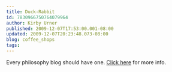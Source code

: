 ```yaml
---
title: Duck-Rabbit
id: 7830966750764079964
author: Kirby Urner
published: 2009-12-07T17:53:00.001-08:00
updated: 2009-12-07T20:23:48.073-08:00
blog: coffee_shops
tags: 
---
```


[](https://blogger.googleusercontent.com/img/b/R29vZ2xl/AVvXsEjyka_R3WcmyQgVZn641kzrBck3zI_BYmlyJTx7nOwstgLLmh_yDgxEnKq-DCfTPmWAHxmzNvQn-VH3QnrcNa0IR5EOfUz3F5aGMvh5gFao-rUtJCTSyc5NHLKIk7TcxwbcG95pOskMNgoH/s1600-h/Duck-Rabbit_illusion.jpg)Every philosophy blog should have one.  [Click here](http://socrates.berkeley.edu/%7Ekihlstrm/JastrowDuck.htm) for more info.